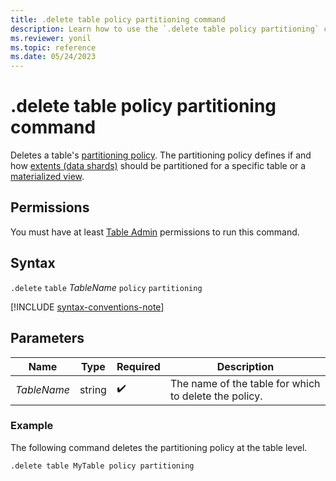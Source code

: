 ```yaml
---
title: .delete table policy partitioning command
description: Learn how to use the `.delete table policy partitioning` command to delete a table's partitioning policy.
ms.reviewer: yonil
ms.topic: reference
ms.date: 05/24/2023
---
```

# .delete table policy partitioning command

Deletes a table's [partitioning policy](partitioning-policy.md). The partitioning policy defines if and how [extents (data shards)](../management/extents-overview.md) should be partitioned for a specific table or a [materialized view](materialized-views/materialized-view-overview.md).

## Permissions

You must have at least [Table Admin](access-control/role-based-access-control.md) permissions to run this command.

## Syntax

`.delete` `table` *TableName* `policy` `partitioning`

[!INCLUDE [syntax-conventions-note](../../includes/syntax-conventions-note.md)]

## Parameters

|Name|Type|Required|Description|
|--|--|--|--|
|*TableName*|string| :heavy_check_mark:|The name of the table for which to delete the policy.|

### Example

The following command deletes the partitioning policy at the table level.

```kusto
.delete table MyTable policy partitioning 
```
